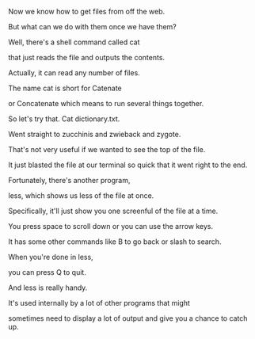 Now we know how to get files from off the web.

But what can we do with them once we have them?

Well, there's a shell command called cat

that just reads the file and outputs the contents.

Actually, it can read any number of files.

The name cat is short for Catenate

or Concatenate which means to run several things together.

So let's try that. Cat dictionary.txt.

Went straight to zucchinis and zwieback and zygote.

That's not very useful if we wanted to see the top of the file.

It just blasted the file at our terminal so quick that it went right to the end.

Fortunately, there's another program,

less, which shows us less of the file at once.

Specifically, it'll just show you one screenful of the file at a time.

You press space to scroll down or you can use the arrow keys.

It has some other commands like B to go back or slash to search.

When you're done in less,

you can press Q to quit.

And less is really handy.

It's used internally by a lot of other programs that might

sometimes need to display a lot of output and give you a chance to catch up.
